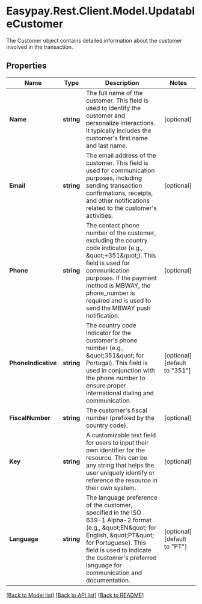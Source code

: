 # Easypay.Rest.Client.Model.UpdatableCustomer
The Customer object contains detailed information about the customer involved in the transaction.

## Properties

Name | Type | Description | Notes
------------ | ------------- | ------------- | -------------
**Name** | **string** | The full name of the customer. This field is used to identify the customer and personalize interactions. It typically includes the customer&#39;s first name and last name. | [optional] 
**Email** | **string** | The email address of the customer. This field is used for communication purposes, including sending transaction confirmations, receipts, and other notifications related to the customer&#39;s activities. | [optional] 
**Phone** | **string** | The contact phone number of the customer, excluding the country code indicator (e.g., \&quot;+351\&quot;). This field is used for communication purposes. If the payment method is MBWAY, the phone_number is required and is used to send the MBWAY push notification. | [optional] 
**PhoneIndicative** | **string** | The country code indicator for the customer&#39;s phone number (e.g., \&quot;351\&quot; for Portugal). This field is used in conjunction with the phone number to ensure proper international dialing and communication. | [optional] [default to "351"]
**FiscalNumber** | **string** | The customer&#39;s fiscal number (prefixed by the country code). | [optional] 
**Key** | **string** | A customizable text field for users to input their own identifier for the resource. This can be any string that helps the user uniquely identify or reference the resource in their own system. | [optional] 
**Language** | **string** | The language preference of the customer, specified in the ISO 639-1 Alpha-2 format (e.g., \&quot;EN\&quot; for English, \&quot;PT\&quot; for Portuguese). This field is used to indicate the customer&#39;s preferred language for communication and documentation.  | [optional] [default to "PT"]

[[Back to Model list]](../README.md#documentation-for-models) [[Back to API list]](../README.md#documentation-for-api-endpoints) [[Back to README]](../README.md)

